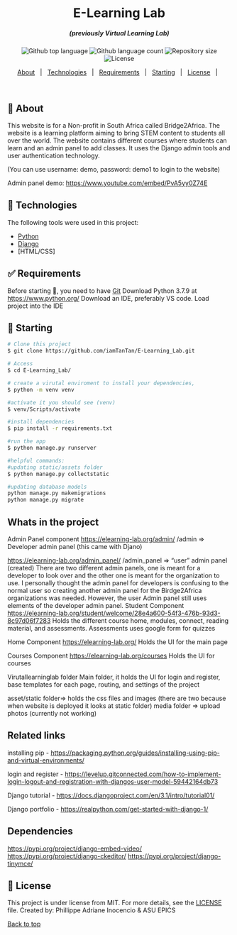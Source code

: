 

<h1 align="center">E-Learning Lab</h1>
<h5 align="center"> (previously Virtual Learning Lab) </h5>

<p align="center">
  <img alt="Github top language" src="https://img.shields.io/github/languages/top/iamTanTan/E-Learning_Lab?color=56BEB8">

  <img alt="Github language count" src="https://img.shields.io/github/languages/count/iamTanTan/E-Learning_Lab?color=56BEB8">

  <img alt="Repository size" src="https://img.shields.io/github/repo-size/iamTanTan/E-Learning_Lab?color=56BEB8">

  <img alt="License" src="https://img.shields.io/github/license/iamTanTan/E-Learning_Lab?color=56BEB8">

</p>



<p align="center">
  <a href="#dart-about">About</a> &#xa0; | &#xa0; 
  <a href="#rocket-technologies">Technologies</a> &#xa0; | &#xa0;
  <a href="#white_check_mark-requirements">Requirements</a> &#xa0; | &#xa0;
  <a href="#checkered_flag-starting">Starting</a> &#xa0; | &#xa0;
  <a href="#memo-license">License</a> &#xa0; | &#xa0;
</p>

<br>

## :dart: About ##
This website is for a Non-profit in South Africa called Bridge2Africa.
The website is a learning platform aiming to bring STEM content to students all over the world. The website contains different courses where students can learn 
and an admin panel to add classes. It uses the Django admin tools and user 
authentication technology.

(You can use username: demo, password: demo1 to login to the website) 

Admin panel demo: https://www.youtube.com/embed/PvA5yy0Z74E



## :rocket: Technologies ##

The following tools were used in this project:

- [Python](https://www.python.org)
- [Django](https://www.djangoproject.com/)
- [HTML/CSS]

## :white_check_mark: Requirements ##

Before starting :checkered_flag:, you need to have [Git](https://git-scm.com) 
Download Python 3.7.9 at https://www.python.org/
Download an IDE, preferably VS code. Load project into the IDE

## :checkered_flag: Starting ##

```bash
# Clone this project
$ git clone https://github.com/iamTanTan/E-Learning_Lab.git

# Access
$ cd E-Learning_Lab/

# create a virutal enviroment to install your dependencies,
$ python -m venv venv

#activate it you should see (venv)
$ venv/Scripts/activate

#install dependencies
$ pip install -r requirements.txt

#run the app
$ python manage.py runserver

#helpful commands:
#updating static/assets folder
$ python manage.py collectstatic

#updating database models
python manage.py makemigrations
python manage.py migrate
```

## Whats in the project ##

Admin Panel component
https://elearning-lab.org/admin/
<website link>/admin => Developer admin panel (this came with Djano)

https://elearning-lab.org/admin_panel/
<website link>/admin_panel => “user” admin panel (created)
There are two different admin panels, one is meant for a developer to look over and the other one is meant for the organization to use. I personally thought the admin panel for developers is confusing to the normal user so creating another admin panel for the Birdge2Africa organizations was needed. However, the user Admin panel still uses elements of the developer admin panel.
Student Component
https://elearning-lab.org/student/welcome/28e4a600-54f3-476b-93d3-8c97d06f7283
Holds the different course home, modules, connect, reading material, and assessments. Assessments uses google form for quizzes

Home Component
https://elearning-lab.org/
Holds the UI for the main page

Courses Component
https://elearning-lab.org/courses
Holds the UI for courses

Virutallearninglab folder
Main folder, it holds the UI for login and register, base templates for each page, routing, and settings of the project

asset/static folder=> holds the css files and images (there are two because when website is deployed it looks at static folder)
media folder => upload photos (currently not working)

## Related links ##
installing pip - https://packaging.python.org/guides/installing-using-pip-and-virtual-environments/

login and register - https://levelup.gitconnected.com/how-to-implement-login-logout-and-registration-with-djangos-user-model-59442164db73

Django tutorial - https://docs.djangoproject.com/en/3.1/intro/tutorial01/

Django portfolio - https://realpython.com/get-started-with-django-1/

## Dependencies ##
https://pypi.org/project/django-embed-video/
https://pypi.org/project/django-ckeditor/
https://pypi.org/project/django-tinymce/

## :memo: License ##

This project is under license from MIT. For more details, see the [LICENSE](LICENSE.md) file.
Created by: Phillippe Adriane Inocencio & ASU EPICS
&#xa0;

<a href="#top">Back to top</a>
